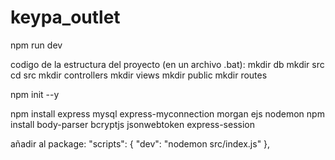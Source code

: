 # keypa_outlet
npm run dev

codigo de la estructura del proyecto (en un archivo .bat):
mkdir db
mkdir src
cd src
mkdir controllers
mkdir views
mkdir public
mkdir routes

npm init --y

npm install express mysql express-myconnection morgan ejs nodemon
npm install  body-parser bcryptjs jsonwebtoken express-session 

añadir al package:
"scripts": {
    "dev": "nodemon src/index.js"
  },